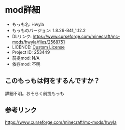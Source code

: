 # mod詳細

- もっも名: Hwyla
- もっものバージョン: 1.8.26-B41_1.12.2
- DLリンク: https://www.curseforge.com/minecraft/mc-mods/hwyla/files/2568751
- LICENCE: [Custom License](https://www.curseforge.com/minecraft/mc-mods/hwyla/files/2568751)
- Project ID: 253449
- 前提mod: N/A
- 依存mod: 不明

## このもっもは何をするんですか？
詳細不明。おそらく前提もっも

## 参考リンク
https://www.curseforge.com/minecraft/mc-mods/hwyla